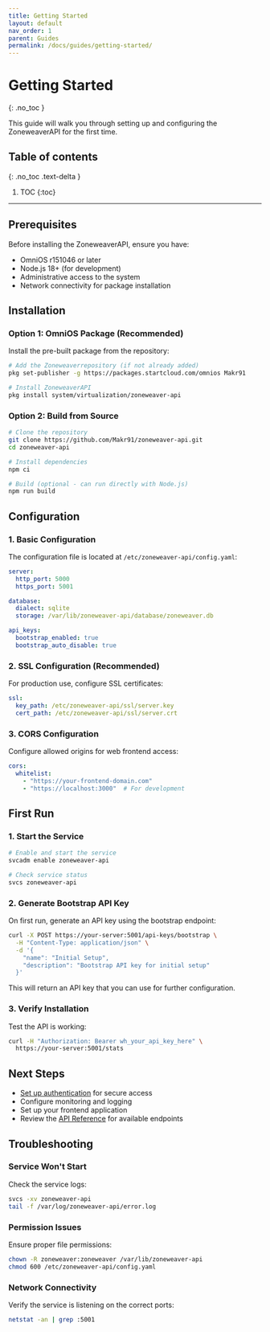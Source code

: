 ```yaml
---
title: Getting Started
layout: default
nav_order: 1
parent: Guides
permalink: /docs/guides/getting-started/
---
```


# Getting Started
{: .no_toc }

This guide will walk you through setting up and configuring the ZoneweaverAPI for the first time.

## Table of contents
{: .no_toc .text-delta }

1. TOC
{:toc}

---

## Prerequisites

Before installing the ZoneweaverAPI, ensure you have:

- OmniOS r151046 or later
- Node.js 18+ (for development)
- Administrative access to the system
- Network connectivity for package installation

## Installation

### Option 1: OmniOS Package (Recommended)

Install the pre-built package from the repository:

```bash
# Add the Zoneweaverrepository (if not already added)
pkg set-publisher -g https://packages.startcloud.com/omnios Makr91

# Install ZoneweaverAPI
pkg install system/virtualization/zoneweaver-api
```

### Option 2: Build from Source

```bash
# Clone the repository
git clone https://github.com/Makr91/zoneweaver-api.git
cd zoneweaver-api

# Install dependencies
npm ci

# Build (optional - can run directly with Node.js)
npm run build
```

## Configuration

### 1. Basic Configuration

The configuration file is located at `/etc/zoneweaver-api/config.yaml`:

```yaml
server:
  http_port: 5000
  https_port: 5001

database:
  dialect: sqlite
  storage: /var/lib/zoneweaver-api/database/zoneweaver.db

api_keys:
  bootstrap_enabled: true
  bootstrap_auto_disable: true
```

### 2. SSL Configuration (Recommended)

For production use, configure SSL certificates:

```yaml
ssl:
  key_path: /etc/zoneweaver-api/ssl/server.key
  cert_path: /etc/zoneweaver-api/ssl/server.crt
```

### 3. CORS Configuration

Configure allowed origins for web frontend access:

```yaml
cors:
  whitelist:
    - "https://your-frontend-domain.com"
    - "https://localhost:3000"  # For development
```

## First Run

### 1. Start the Service

```bash
# Enable and start the service
svcadm enable zoneweaver-api

# Check service status
svcs zoneweaver-api
```

### 2. Generate Bootstrap API Key

On first run, generate an API key using the bootstrap endpoint:

```bash
curl -X POST https://your-server:5001/api-keys/bootstrap \
  -H "Content-Type: application/json" \
  -d '{
    "name": "Initial Setup",
    "description": "Bootstrap API key for initial setup"
  }'
```

This will return an API key that you can use for further configuration.

### 3. Verify Installation

Test the API is working:

```bash
curl -H "Authorization: Bearer wh_your_api_key_here" \
  https://your-server:5001/stats
```

## Next Steps

- [Set up authentication](../authentication/) for secure access
- Configure monitoring and logging
- Set up your frontend application
- Review the [API Reference](../api/) for available endpoints

## Troubleshooting

### Service Won't Start

Check the service logs:
```bash
svcs -xv zoneweaver-api
tail -f /var/log/zoneweaver-api/error.log
```

### Permission Issues

Ensure proper file permissions:
```bash
chown -R zoneweaver:zoneweaver /var/lib/zoneweaver-api
chmod 600 /etc/zoneweaver-api/config.yaml
```

### Network Connectivity

Verify the service is listening on the correct ports:
```bash
netstat -an | grep :5001

